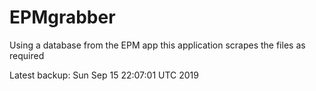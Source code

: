 # EPMgrabber
Using a database from the EPM app this application scrapes the files as required


Latest backup: Sun Sep 15 22:07:01 UTC 2019
